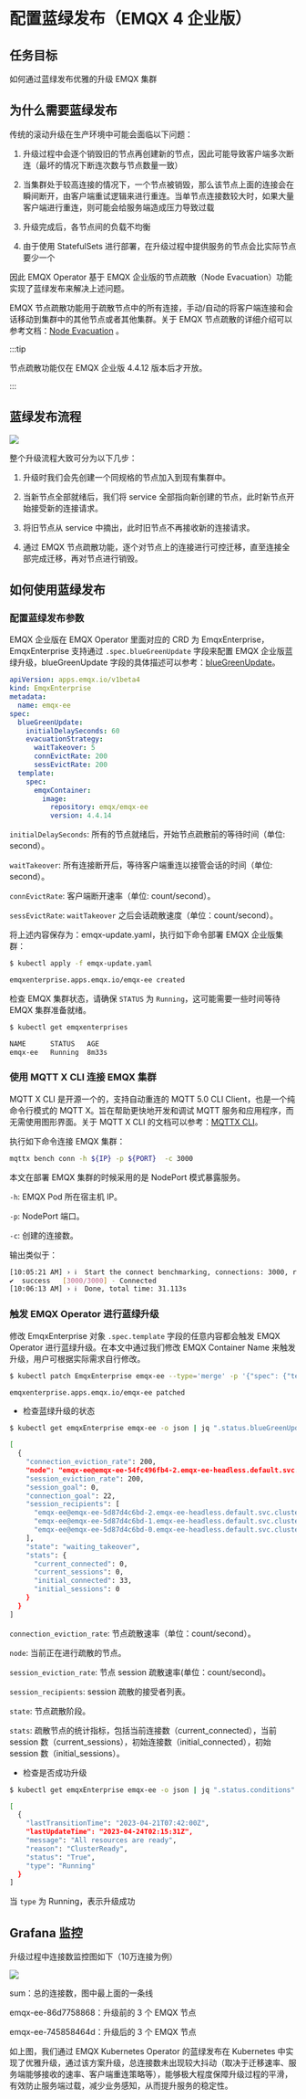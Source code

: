 # 配置蓝绿发布（EMQX 4 企业版）

## 任务目标

如何通过蓝绿发布优雅的升级 EMQX 集群

## 为什么需要蓝绿发布

传统的滚动升级在生产环境中可能会面临以下问题：

1. 升级过程中会逐个销毁旧的节点再创建新的节点，因此可能导致客户端多次断连（最坏的情况下断连次数与节点数量一致）

2. 当集群处于较高连接的情况下，一个节点被销毁，那么该节点上面的连接会在瞬间断开，由客户端重试逻辑来进行重连。当单节点连接数较大时，如果大量客户端进行重连，则可能会给服务端造成压力导致过载

3. 升级完成后，各节点间的负载不均衡

4. 由于使用 StatefulSets 进行部署，在升级过程中提供服务的节点会比实际节点要少一个


因此 EMQX Operator 基于 EMQX 企业版的节点疏散（Node Evacuation）功能实现了蓝绿发布来解决上述问题。


EMQX 节点疏散功能用于疏散节点中的所有连接，手动/自动的将客户端连接和会话移动到集群中的其他节点或者其他集群。关于 EMQX 节点疏散的详细介绍可以参考文档：[Node Evacuation](https://docs.emqx.com/zh/enterprise/v4.4/advanced/rebalancing.html#%E8%8A%82%E7%82%B9%E7%96%8F%E6%95%A3) 。

:::tip

节点疏散功能仅在 EMQX 企业版 4.4.12 版本后才开放。

:::

## 蓝绿发布流程

![](./assets/configure-emqx-blueGreenUpdate/blue-green.png)

整个升级流程大致可分为以下几步：
1. 升级时我们会先创建一个同规格的节点加入到现有集群中。

2. 当新节点全部就绪后，我们将 service 全部指向新创建的节点，此时新节点开始接受新的连接请求。

3. 将旧节点从 service 中摘出，此时旧节点不再接收新的连接请求。

4. 通过 EMQX 节点疏散功能，逐个对节点上的连接进行可控迁移，直至连接全部完成迁移，再对节点进行销毁。



## 如何使用蓝绿发布

### 配置蓝绿发布参数

EMQX 企业版在 EMQX Operator 里面对应的 CRD 为 EmqxEnterprise，EmqxEnterprise 支持通过 `.spec.blueGreenUpdate` 字段来配置 EMQX 企业版蓝绿升级，blueGreenUpdate 字段的具体描述可以参考：[blueGreenUpdate](https://github.com/emqx/emqx-operator/blob/main-2.1/docs/en_US/reference/v1beta4-reference.md#evacuationstrategy)。

```yaml
apiVersion: apps.emqx.io/v1beta4
kind: EmqxEnterprise
metadata:
  name: emqx-ee
spec:
  blueGreenUpdate:
    initialDelaySeconds: 60
    evacuationStrategy:
      waitTakeover: 5
      connEvictRate: 200
      sessEvictRate: 200
  template:
    spec:
      emqxContainer:
        image:
          repository: emqx/emqx-ee
          version: 4.4.14
```

`initialDelaySeconds`: 所有的节点就绪后，开始节点疏散前的等待时间（单位: second）。

`waitTakeover`: 所有连接断开后，等待客户端重连以接管会话的时间（单位: second）。

`connEvictRate`: 客户端断开速率（单位: count/second）。

`sessEvictRate`: `waitTakeover` 之后会话疏散速度（单位：count/second）。

将上述内容保存为：emqx-update.yaml，执行如下命令部署 EMQX 企业版集群：

```bash
$ kubectl apply -f emqx-update.yaml

emqxenterprise.apps.emqx.io/emqx-ee created
```

检查 EMQX 集群状态，请确保 `STATUS` 为 `Running`，这可能需要一些时间等待 EMQX 集群准备就绪。

   ```bash
$ kubectl get emqxenterprises

NAME      STATUS   AGE
emqx-ee   Running  8m33s
   ```

### 使用 MQTT X CLI 连接 EMQX 集群

MQTT X CLI 是开源一个的，支持自动重连的 MQTT 5.0 CLI Client，也是一个纯命令行模式的 MQTT X。旨在帮助更快地开发和调试 MQTT 服务和应用程序，而无需使用图形界面。关于 MQTT X CLI 的文档可以参考：[MQTTX CLI](https://mqttx.app/docs/cli)。

执行如下命令连接 EMQX 集群：

```bash
mqttx bench conn -h ${IP} -p ${PORT}  -c 3000
```

本文在部署 EMQX 集群的时候采用的是 NodePort 模式暴露服务。

`-h`: EMQX Pod 所在宿主机 IP。

`-p`: NodePort 端口。

`-c`: 创建的连接数。

输出类似于：

```bash
[10:05:21 AM] › ℹ  Start the connect benchmarking, connections: 3000, req interval: 10ms
✔  success   [3000/3000] - Connected
[10:06:13 AM] › ℹ  Done, total time: 31.113s
```

### 触发 EMQX Operator 进行蓝绿升级

修改 EmqxEnterprise 对象 `.spec.template` 字段的任意内容都会触发 EMQX Operator 进行蓝绿升级。在本文中通过我们修改 EMQX Container Name 来触发升级，用户可根据实际需求自行修改。

```bash
$ kubectl patch EmqxEnterprise emqx-ee --type='merge' -p '{"spec": {"template": {"spec": {"emqxContainer": {"emqxConfig": {"image": {"version": "4.4.15"}}}}}}}'

emqxenterprise.apps.emqx.io/emqx-ee patched
```

- 检查蓝绿升级的状态

```bash
$ kubectl get emqxEnterprise emqx-ee -o json | jq ".status.blueGreenUpdateStatus.evacuationsStatus"

[
  {
    "connection_eviction_rate": 200,
    "node": "emqx-ee@emqx-ee-54fc496fb4-2.emqx-ee-headless.default.svc.cluster.local",
    "session_eviction_rate": 200,
    "session_goal": 0,
    "connection_goal": 22,
    "session_recipients": [
      "emqx-ee@emqx-ee-5d87d4c6bd-2.emqx-ee-headless.default.svc.cluster.local",
      "emqx-ee@emqx-ee-5d87d4c6bd-1.emqx-ee-headless.default.svc.cluster.local",
      "emqx-ee@emqx-ee-5d87d4c6bd-0.emqx-ee-headless.default.svc.cluster.local"
    ],
    "state": "waiting_takeover",
    "stats": {
      "current_connected": 0,
      "current_sessions": 0,
      "initial_connected": 33,
      "initial_sessions": 0
    }
  }
]
```

`connection_eviction_rate`: 节点疏散速率（单位：count/second）。

`node`: 当前正在进行疏散的节点。

`session_eviction_rate`: 节点 session 疏散速率(单位：count/second)。

`session_recipients`: session 疏散的接受者列表。

`state`: 节点疏散阶段。

`stats`: 疏散节点的统计指标，包括当前连接数（current_connected），当前 session 数（current_sessions），初始连接数（initial_connected），初始 session 数（initial_sessions）。

- 检查是否成功升级

```bash
$ kubectl get emqxEnterprise emqx-ee -o json | jq ".status.conditions"

[
  {
    "lastTransitionTime": "2023-04-21T07:42:00Z",
    "lastUpdateTime": "2023-04-24T02:15:31Z",
    "message": "All resources are ready",
    "reason": "ClusterReady",
    "status": "True",
    "type": "Running"
  }
]
```

当 `type` 为 Running，表示升级成功

## Grafana 监控

升级过程中连接数监控图如下（10万连接为例）

![](./assets/configure-emqx-blueGreenUpdate/grafana.png)


sum：总的连接数，图中最上面的一条线

emqx-ee-86d7758868：升级前的 3 个 EMQX 节点

emqx-ee-745858464d：升级后的 3 个 EMQX 节点

如上图，我们通过 EMQX Kubernetes Operator 的蓝绿发布在 Kubernetes 中实现了优雅升级，通过该方案升级，总连接数未出现较大抖动（取决于迁移速率、服务端能够接收的速率、客户端重连策略等），能够极大程度保障升级过程的平滑，有效防止服务端过载，减少业务感知，从而提升服务的稳定性。

